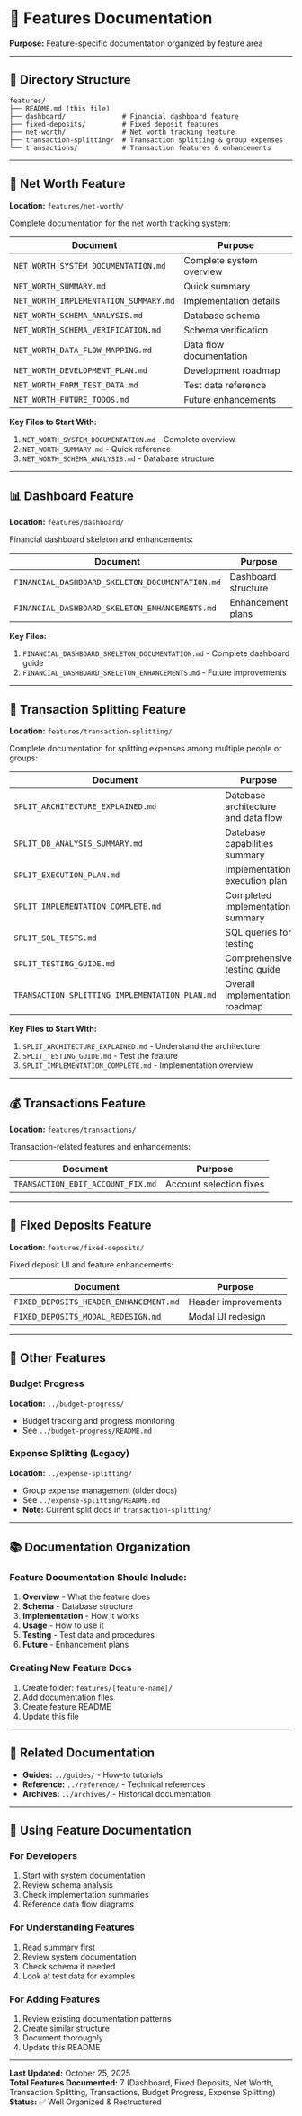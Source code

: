 # 🎯 Features Documentation

**Purpose:** Feature-specific documentation organized by feature area

---

## 📂 Directory Structure

```
features/
├── README.md (this file)
├── dashboard/              # Financial dashboard feature
├── fixed-deposits/         # Fixed deposit features
├── net-worth/              # Net worth tracking feature
├── transaction-splitting/  # Transaction splitting & group expenses
└── transactions/           # Transaction features & enhancements
```

---

## 🎯 Net Worth Feature

**Location:** `features/net-worth/`

Complete documentation for the net worth tracking system:

| Document | Purpose |
|----------|---------|
| `NET_WORTH_SYSTEM_DOCUMENTATION.md` | Complete system overview |
| `NET_WORTH_SUMMARY.md` | Quick summary |
| `NET_WORTH_IMPLEMENTATION_SUMMARY.md` | Implementation details |
| `NET_WORTH_SCHEMA_ANALYSIS.md` | Database schema |
| `NET_WORTH_SCHEMA_VERIFICATION.md` | Schema verification |
| `NET_WORTH_DATA_FLOW_MAPPING.md` | Data flow documentation |
| `NET_WORTH_DEVELOPMENT_PLAN.md` | Development roadmap |
| `NET_WORTH_FORM_TEST_DATA.md` | Test data reference |
| `NET_WORTH_FUTURE_TODOS.md` | Future enhancements |

**Key Files to Start With:**
1. `NET_WORTH_SYSTEM_DOCUMENTATION.md` - Complete overview
2. `NET_WORTH_SUMMARY.md` - Quick reference
3. `NET_WORTH_SCHEMA_ANALYSIS.md` - Database structure

---

## 📊 Dashboard Feature

**Location:** `features/dashboard/`

Financial dashboard skeleton and enhancements:

| Document | Purpose |
|----------|---------|
| `FINANCIAL_DASHBOARD_SKELETON_DOCUMENTATION.md` | Dashboard structure |
| `FINANCIAL_DASHBOARD_SKELETON_ENHANCEMENTS.md` | Enhancement plans |

**Key Files:**
1. `FINANCIAL_DASHBOARD_SKELETON_DOCUMENTATION.md` - Complete dashboard guide
2. `FINANCIAL_DASHBOARD_SKELETON_ENHANCEMENTS.md` - Future improvements

---

## 💸 Transaction Splitting Feature

**Location:** `features/transaction-splitting/`

Complete documentation for splitting expenses among multiple people or groups:

| Document | Purpose |
|----------|---------|
| `SPLIT_ARCHITECTURE_EXPLAINED.md` | Database architecture and data flow |
| `SPLIT_DB_ANALYSIS_SUMMARY.md` | Database capabilities summary |
| `SPLIT_EXECUTION_PLAN.md` | Implementation execution plan |
| `SPLIT_IMPLEMENTATION_COMPLETE.md` | Completed implementation summary |
| `SPLIT_SQL_TESTS.md` | SQL queries for testing |
| `SPLIT_TESTING_GUIDE.md` | Comprehensive testing guide |
| `TRANSACTION_SPLITTING_IMPLEMENTATION_PLAN.md` | Overall implementation roadmap |

**Key Files to Start With:**
1. `SPLIT_ARCHITECTURE_EXPLAINED.md` - Understand the architecture
2. `SPLIT_TESTING_GUIDE.md` - Test the feature
3. `SPLIT_IMPLEMENTATION_COMPLETE.md` - Implementation overview

---

## 💰 Transactions Feature

**Location:** `features/transactions/`

Transaction-related features and enhancements:

| Document | Purpose |
|----------|---------|
| `TRANSACTION_EDIT_ACCOUNT_FIX.md` | Account selection fixes |

---

## 🏦 Fixed Deposits Feature

**Location:** `features/fixed-deposits/`

Fixed deposit UI and feature enhancements:

| Document | Purpose |
|----------|---------|
| `FIXED_DEPOSITS_HEADER_ENHANCEMENT.md` | Header improvements |
| `FIXED_DEPOSITS_MODAL_REDESIGN.md` | Modal UI redesign |

---

## 🎯 Other Features

### Budget Progress
**Location:** `../budget-progress/`
- Budget tracking and progress monitoring
- See `../budget-progress/README.md`

### Expense Splitting (Legacy)
**Location:** `../expense-splitting/`
- Group expense management (older docs)
- See `../expense-splitting/README.md`
- **Note:** Current split docs in `transaction-splitting/`

---

## 📚 Documentation Organization

### Feature Documentation Should Include:
1. **Overview** - What the feature does
2. **Schema** - Database structure
3. **Implementation** - How it works
4. **Usage** - How to use it
5. **Testing** - Test data and procedures
6. **Future** - Enhancement plans

### Creating New Feature Docs
1. Create folder: `features/[feature-name]/`
2. Add documentation files
3. Create feature README
4. Update this file

---

## 🔗 Related Documentation

- **Guides:** `../guides/` - How-to tutorials
- **Reference:** `../reference/` - Technical references
- **Archives:** `../archives/` - Historical documentation

---

## 📖 Using Feature Documentation

### For Developers
1. Start with system documentation
2. Review schema analysis
3. Check implementation summaries
4. Reference data flow diagrams

### For Understanding Features
1. Read summary first
2. Review system documentation
3. Check schema if needed
4. Look at test data for examples

### For Adding Features
1. Review existing documentation patterns
2. Create similar structure
3. Document thoroughly
4. Update this README

---

**Last Updated:** October 25, 2025  
**Total Features Documented:** 7 (Dashboard, Fixed Deposits, Net Worth, Transaction Splitting, Transactions, Budget Progress, Expense Splitting)  
**Status:** ✅ Well Organized & Restructured

